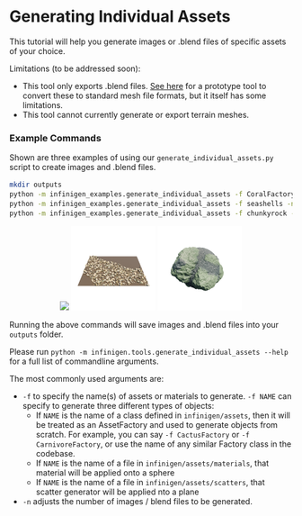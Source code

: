 # Generating Individual Assets

This tutorial will help you generate images or .blend files of specific assets of your choice.

Limitations (to be addressed soon): 
- This tool only exports .blend files. [See here](../infinigen/datagen/tools/export/README.md) for a prototype tool to convert these to standard mesh file formats, but it itself has some limitations. 
- This tool cannot currently generate or export terrain meshes.

### Example Commands

Shown are three examples of using our `generate_individual_assets.py` script to create images and .blend files.

```bash
mkdir outputs
python -m infinigen_examples.generate_individual_assets -f CoralFactory -n 8 --save_blend
python -m infinigen_examples.generate_individual_assets -f seashells -n 1 --save_blend
python -m infinigen_examples.generate_individual_assets -f chunkyrock -n 1 --save_blend
```

<p align="center">
  <img src="images/individual_assets/coral.png" width="150" />
  <img src="images/individual_assets/seashells.png" width="150" />
  <img src="images/individual_assets/chunkyrock.png" width="150" />
</p>

Running the above commands will save images and .blend files into your `outputs` folder.

Please run `python -m infinigen.tools.generate_individual_assets --help` for a full list of commandline arguments.

The most commonly used arguments are:
- `-f` to specify the name(s) of assets or materials to generate. `-f NAME` can specify to generate three different types of objects:
   - If `NAME` is the name of a class defined in `infinigen/assets`, then it will be treated as an AssetFactory and used to generate objects from scratch. For example, you can say `-f CactusFactory` or `-f CarnivoreFactory`, or use the name of any similar Factory class in the codebase.
   - If `NAME` is the name of a file in `infinigen/assets/materials`, that material will be applied onto a sphere
   - If `NAME` is the name of a file in `infinigen/assets/scatters`, that scatter generator will be applied nto a plane
- `-n` adjusts the number of images / blend files to be generated.


